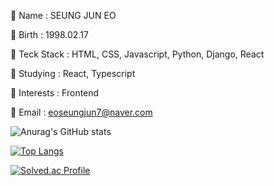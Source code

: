 💬 Name : SEUNG JUN EO

💬 Birth : 1998.02.17

💬 Teck Stack : HTML, CSS, Javascript, Python, Django, React

💬 Studying : React, Typescript

💬 Interests : Frontend

💬 Email : eoseungjun7@naver.com

![Anurag's GitHub stats](https://github-readme-stats.vercel.app/api?username=seungjun222&show_icons=true&theme=tokyonight)

﻿[![Top Langs](https://github-readme-stats.vercel.app/api/top-langs/?username=seungjun222&langs_count=10&layout=compact&theme=tokyonight)](https://github.com/seungjun222/seungjun222)﻿

[![Solved.ac Profile](http://mazassumnida.wtf/api/generate_badge?boj=seungjun2)](https://solved.ac/seungjun2)
